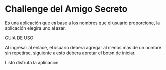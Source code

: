 <h1>Challenge del Amigo Secreto</h1>


Es una aplicación que en base a los nombres que el usuario proporcione, la aplicación elegira uno al azar.


<p>GUIA DE USO</p>

Al ingresar al enlace, el usuario debera agregar al menos mas de un nombre sin repetirse, siguiente a esto debera apretar el boton de iniciar.

Listo disfruta la aplicación
